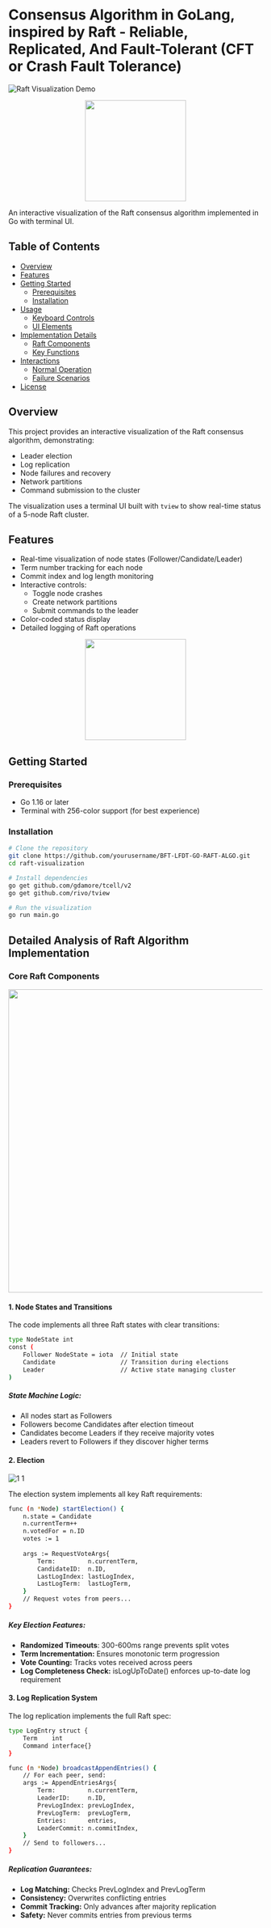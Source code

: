 # Consensus Algorithm in GoLang, inspired by Raft - Reliable, Replicated, And Fault-Tolerant (CFT or Crash Fault Tolerance)  

![Raft Visualization Demo](https://github.com/yourusername/raft-visualization/raw/main/demo.gif)


<p align="center">
  <img src="https://github.com/user-attachments/assets/93584dbe-1848-4b6b-98a5-fc99d1f05d36" height="200" width="200" />
</p>







An interactive visualization of the Raft consensus algorithm implemented in Go with terminal UI.

## Table of Contents
- [Overview](#overview)
- [Features](#features)
- [Getting Started](#getting-started)
  - [Prerequisites](#prerequisites)
  - [Installation](#installation)
- [Usage](#usage)
  - [Keyboard Controls](#keyboard-controls)
  - [UI Elements](#ui-elements)
- [Implementation Details](#implementation-details)
  - [Raft Components](#raft-components)
  - [Key Functions](#key-functions)
- [Interactions](#interactions)
  - [Normal Operation](#normal-operation)
  - [Failure Scenarios](#failure-scenarios)
- [License](#license)

## Overview

This project provides an interactive visualization of the Raft consensus algorithm, demonstrating:
- Leader election
- Log replication
- Node failures and recovery
- Network partitions
- Command submission to the cluster

The visualization uses a terminal UI built with `tview` to show real-time status of a 5-node Raft cluster.

## Features

- Real-time visualization of node states (Follower/Candidate/Leader)
- Term number tracking for each node
- Commit index and log length monitoring
- Interactive controls:
  - Toggle node crashes
  - Create network partitions
  - Submit commands to the leader
- Color-coded status display
- Detailed logging of Raft operations


<p align="center">
  <img src="https://github.com/user-attachments/assets/8f05b963-5adb-4c54-95d6-b48e7f775464" height="200" width="200" />
</p>

## Getting Started

### Prerequisites

- Go 1.16 or later
- Terminal with 256-color support (for best experience)

### Installation

```bash
# Clone the repository
git clone https://github.com/yourusername/BFT-LFDT-GO-RAFT-ALGO.git
cd raft-visualization

# Install dependencies
go get github.com/gdamore/tcell/v2
go get github.com/rivo/tview

# Run the visualization
go run main.go

```

## Detailed Analysis of Raft Algorithm Implementation

### Core Raft Components

<p align="center">
  <img src="https://github.com/user-attachments/assets/ad574ba7-30bb-4da4-9261-fa6895bb4cdc" height="600" width="600" />
</p>




#### 1. Node States and Transitions
The code implements all three Raft states with clear transitions:

```bash
type NodeState int
const (
    Follower NodeState = iota  // Initial state
    Candidate                  // Transition during elections
    Leader                     // Active state managing cluster
)

```
##### State Machine Logic:
- All nodes start as Followers
- Followers become Candidates after election timeout
- Candidates become Leaders if they receive majority votes
- Leaders revert to Followers if they discover higher terms

#### 2. Election 



![1 1](https://github.com/user-attachments/assets/9b16b7e4-604e-45cf-a996-d67b1eed35ee)

The election system implements all key Raft requirements:

```bash
func (n *Node) startElection() {
    n.state = Candidate
    n.currentTerm++
    n.votedFor = n.ID
    votes := 1
    
    args := RequestVoteArgs{
        Term:         n.currentTerm,
        CandidateID:  n.ID,
        LastLogIndex: lastLogIndex,
        LastLogTerm:  lastLogTerm,
    }
    // Request votes from peers...
}
```

##### Key Election Features:
- **Randomized Timeouts**: 300-600ms range prevents split votes
- **Term Incrementation:** Ensures monotonic term progression
- **Vote Counting:** Tracks votes received across peers
- **Log Completeness Check:** isLogUpToDate() enforces up-to-date log requirement




#### 3. Log Replication System

The log replication implements the full Raft spec:

```bash
type LogEntry struct {
    Term    int
    Command interface{}
}

func (n *Node) broadcastAppendEntries() {
    // For each peer, send:
    args := AppendEntriesArgs{
        Term:         n.currentTerm,
        LeaderID:     n.ID,
        PrevLogIndex: prevLogIndex,
        PrevLogTerm:  prevLogTerm,
        Entries:      entries,
        LeaderCommit: n.commitIndex,
    }
    // Send to followers...
}
```

##### Replication Guarantees:


- **Log Matching:** Checks PrevLogIndex and PrevLogTerm
- **Consistency:** Overwrites conflicting entries
- **Commit Tracking:** Only advances after majority replication
- **Safety:** Never commits entries from previous terms
